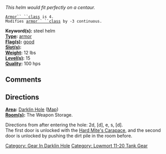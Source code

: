 *This helm would fit perfectly on a centaur.*

[`Armor`` ``class`](Armor_Class "wikilink")` is 4.`  
`Modifies `[`armor`` ``class`](Armor_Class "wikilink")` by -3 continuous.`

**Keyword(s):** steel helm  
**[Type](:Category:_Object_Types "wikilink"):**
[armor](:Category:_Armor "wikilink")  
**[Flag(s)](:Category:_Object_Flags "wikilink"):**
[good](Good_Flag "wikilink")  
**[Slot(s)](Object_Slots "wikilink"):** <worn on head>  
**[Weight](Object_Weight "wikilink"):** 12 lbs  
**[Level(s)](Object_Level "wikilink"):** 15  
**[Quality](Object_Quality "wikilink"):** 100 hps  

## Comments

## Directions

**[Area](:Category:_Areas "wikilink"):** [Darklin
Hole](:Category:_Darklin_Hole "wikilink")
([Map](Darklin_Hole_Map "wikilink"))  
**[Room(s)](:Category:_Rooms "wikilink"):** The Weapon Storage.

Directions from after entering the hole: 2d, \[d\], e, s, \[d\].  
The first door is unlocked with the [Hard Mite's
Carapace](Hard_Mite's_Carapace "wikilink"), and the second door is
unlocked by pushing the dirt pile in the room before.

[Category: Gear In Darklin
Hole](Category:_Gear_In_Darklin_Hole "wikilink") [Category: Lowmort
11-20 Tank Gear](Category:_Lowmort_11-20_Tank_Gear "wikilink")
